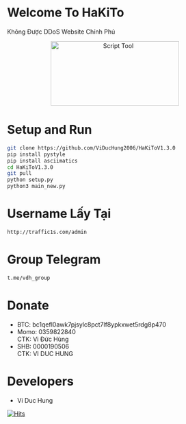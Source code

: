 # Welcome To HaKiTo
Không Được DDoS Website Chính Phủ<p align="center"><img src="https://i.imgur.com/4TdYmDc.jpeg" width="300" height="150" alt="Script Tool"></p> 
# Setup and Run
```sh
git clone https://github.com/ViDucHung2006/HaKiToV1.3.0
pip install pystyle
pip install asciimatics
cd HaKiToV1.3.0
git pull
python setup.py
python3 main_new.py
```
# Username Lấy Tại
```sh
http://traffic1s.com/admin
```
# Group Telegram
```sh
t.me/vdh_group
```
# Donate
* BTC: bc1qefl0awk7pjsylc8pct7lf8ypkxwet5rdg8p470
* Momo: 0359822840 <br>
CTK: Vi Đức Hùng 
* SHB: 0000190506 <br>
CTK: VI DUC HUNG 
# Developers
* Vi Duc Hung

[![Hits](https://hits.seeyoufarm.com/api/count/incr/badge.svg?url=https://github.com/ViDucHung2006/HaKiToV1.3.0hit-counter&count_bg=%230BD4FF&title_bg=%23525050&icon=github.svg&icon_color=%23000000&title=Views&edge_flat=true)](https://hits.seeyoufarm.com)



